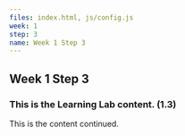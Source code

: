 ```yaml
---
files: index.html, js/config.js
week: 1
step: 3
name: Week 1 Step 3
---
```


## Week 1 Step 3

### This is the Learning Lab content. (1.3)

This is the content continued.
